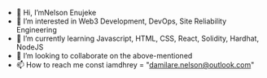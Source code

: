 - 👋 Hi, I’mNelson Enujeke
- 👀 I’m interested in Web3 Development, DevOps, Site Reliability Engineering
- 🌱 I’m currently learning Javascript, HTML, CSS, React, Solidity, Hardhat, NodeJS
- 💞️ I’m looking to collaborate on the above-mentioned
- 📫 How to reach me const iamdhrey = "damilare.nelson@outlook.com"
<!---
iamdhrey/iamdhrey is a ✨ special ✨ repository because its `README.md` (this file) appears on your GitHub profile.
You can click the Preview link to take a look at your changes.
--->
